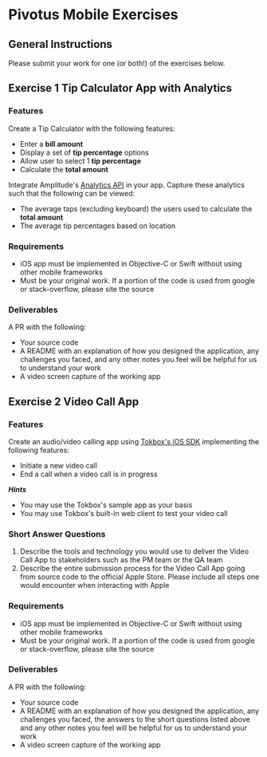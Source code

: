 # Pivotus Mobile Exercises

## General Instructions
Please submit your work for one (or both!) of the exercises below.

## Exercise 1 Tip Calculator App with Analytics

### Features

Create a Tip Calculator with the following features:
- Enter a **bill amount**
- Display a set of **tip percentage** options
- Allow user to select 1 **tip percentage**
- Calculate the **total amount**

Integrate Amplitude's [Analytics API](https://amplitude.com/) in your app. Capture these analytics such that the following can be viewed:
- The average taps (excluding keyboard) the users used to calculate the **total amount**
- The average tip percentages based on location

### Requirements
- iOS app must be implemented in Objective-C or Swift without using other mobile frameworks
- Must be your original work. If a portion of the code is used from google or stack-overflow, please site the source

### Deliverables

A PR with the following:
- Your source code
- A README with an explanation of how you designed the application, any challenges you faced, and any other notes you feel will be helpful for us to understand your work 
- A video screen capture of the working app

## Exercise 2 Video Call App

### Features

Create an audio/video calling app using [Tokbox's iOS SDK](https://tokbox.com/developer/sdks/ios/) implementing the following features:
- Initiate a new video call
- End a call when a video call is in progress

***Hints***

- You may use the Tokbox's sample app as your basis
- You may use Tokbox's built-in web client to test your video call

### Short Answer Questions

1. Describe the tools and technology you would use to deliver the Video Call App to stakeholders such as the PM team or the QA team
2. Describe the entire submission process for the Video Call App going from source code to the official Apple Store. Please include all steps one would encounter when interacting with Apple

### Requirements

- iOS app must be implemented in Objective-C or Swift without using other mobile frameworks
- Must be your original work. If a portion of the code is used from google or stack-overflow, please site the source

### Deliverables

A PR with the following:
- Your source code
- A README with an explanation of how you designed the application, any challenges you faced, the answers to the short questions listed above and any other notes you feel will be helpful for us to understand your work
- A video screen capture of the working app

